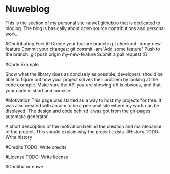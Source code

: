 # Nuweblog
This is the section of my personal site nuwe1.github.io that is dedicated to bloging. The blog is basically about open source contributions and personal work.

#Contributing
Fork it!
Create your feature branch: git checkout -b my-new-feature
Commit your changes: git commit -am 'Add some feature'
Push to the branch: git push origin my-new-feature
Submit a pull request :D

#Code Example

Show what the library does as concisely as possible, developers should be able to figure out how your project solves their problem by looking at the code example. Make sure the API you are showing off is obvious, and that your code is short and concise.

#Motivation
This page was started as a way to host my projects for free. It was also created with an aim to be a personal site where my work can be displayed. The design and code behind it was got from the gh-pages automatic generator 

A short description of the motivation behind the creation and maintenance of the project. This should explain why the project exists.
#History
TODO: Write history

#Credits
TODO: Write credits

#License
TODO: Write license

#Contibutor
nuwe

